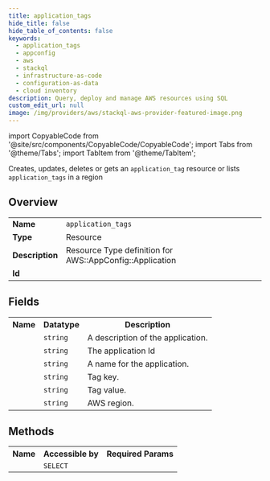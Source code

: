 ```yaml
---
title: application_tags
hide_title: false
hide_table_of_contents: false
keywords:
  - application_tags
  - appconfig
  - aws
  - stackql
  - infrastructure-as-code
  - configuration-as-data
  - cloud inventory
description: Query, deploy and manage AWS resources using SQL
custom_edit_url: null
image: /img/providers/aws/stackql-aws-provider-featured-image.png
---
```


import CopyableCode from '@site/src/components/CopyableCode/CopyableCode';
import Tabs from '@theme/Tabs';
import TabItem from '@theme/TabItem';

Creates, updates, deletes or gets an <code>application_tag</code> resource or lists <code>application_tags</code> in a region

## Overview
<table><tbody>
<tr><td><b>Name</b></td><td><code>application_tags</code></td></tr>
<tr><td><b>Type</b></td><td>Resource</td></tr>
<tr><td><b>Description</b></td><td>Resource Type definition for AWS::AppConfig::Application</td></tr>
<tr><td><b>Id</b></td><td><CopyableCode code="aws.appconfig.application_tags" /></td></tr>
</tbody></table>

## Fields
<table><tbody><tr><th>Name</th><th>Datatype</th><th>Description</th></tr><tr><td><CopyableCode code="description" /></td><td><code>string</code></td><td>A description of the application.</td></tr>
<tr><td><CopyableCode code="application_id" /></td><td><code>string</code></td><td>The application Id</td></tr>
<tr><td><CopyableCode code="name" /></td><td><code>string</code></td><td>A name for the application.</td></tr>
<tr><td><CopyableCode code="tag_key" /></td><td><code>string</code></td><td>Tag key.</td></tr>
<tr><td><CopyableCode code="tag_value" /></td><td><code>string</code></td><td>Tag value.</td></tr>
<tr><td><CopyableCode code="region" /></td><td><code>string</code></td><td>AWS region.</td></tr>
</tbody></table>

## Methods

<table><tbody>
  <tr>
    <th>Name</th>
    <th>Accessible by</th>
    <th>Required Params</th>
  </tr>
  <tr>
    <td><CopyableCode code="view" /></td>
    <td><code>SELECT</code></td>
    <td><CopyableCode code="region" /></td>
  </tr>
</tbody></table>








